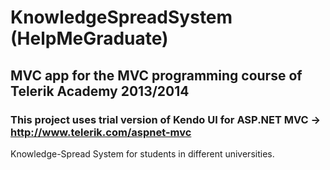 KnowledgeSpreadSystem (HelpMeGraduate)
==============
## MVC app for the MVC programming course of Telerik Academy 2013/2014

### This project uses trial version of Kendo UI for ASP.NET MVC -> http://www.telerik.com/aspnet-mvc 

Knowledge-Spread System for students in different universities.
